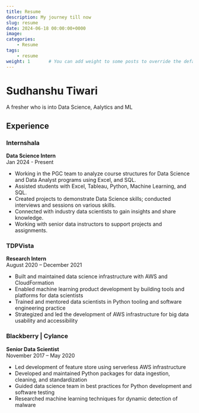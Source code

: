 ```yaml
---
title: Resume
description: My journey till now
slug: resume
date: 2024-06-18 00:00:00+0000
image: 
categories:
    - Resume
tags:
    - resume
weight: 1       # You can add weight to some posts to override the default sorting (date descending)
---
```


# Sudhanshu Tiwari 

A fresher who is into Data Science, Aalytics and ML

## Experience

### Internshala 
**Data Science Intern**  
Jan 2024 - Present

- Working in the PGC team to analyze course structures for Data
Science and Data Analyst programs using Excel, and SQL.
- Assisted students with Excel, Tableau, Python, Machine Learning,
and SQL.
- Created projects to demonstrate Data Science skills; conducted
interviews and sessions on various skills.
- Connected with industry data scientists to gain insights and share
knowledge.
- Working with senior data instructors to support projects and
assignments.

### TDPVista
**Research Intern**  
August 2020 – December 2021

- Built and maintained data science infrastructure with AWS and CloudFormation
- Enabled machine learning product development by building tools and platforms for data scientists
- Trained and mentored data scientists in Python tooling and software engineering practice
- Strategized and led the development of AWS infrastructure for big data usability and accessibility

### Blackberry | Cylance
**Senior Data Scientist**  
November 2017 – May 2020

- Led development of feature store using serverless AWS infrastructure
- Developed and maintained Python packages for data ingestion, cleaning, and standardization
- Guided data science team in best practices for Python development and software testing
- Researched machine learning techniques for dynamic detection of malware

